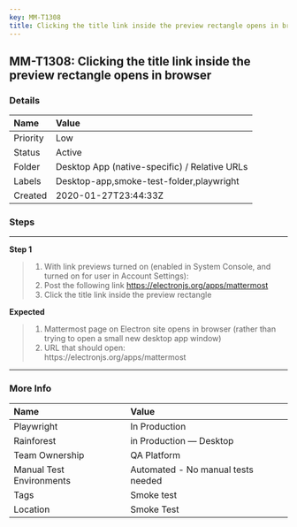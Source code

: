 ```yaml
---
key: MM-T1308
title: Clicking the title link inside the preview rectangle opens in browser
---
```


## MM-T1308: Clicking the title link inside the preview rectangle opens in browser

### Details

| Name     | Value                                         |
| :------- | :-------------------------------------------- |
| Priority | Low                                           |
| Status   | Active                                        |
| Folder   | Desktop App (native-specific) / Relative URLs |
| Labels   | Desktop-app,smoke-test-folder,playwright      |
| Created  | 2020-01-27T23:44:33Z                          |

### Steps

<hr/>

**Step 1**

> <article><ol><li>With link previews turned on (enabled in System Console, and turned on for user in Account Settings):</li><li>Post the following link <a href="https://electronjs.org/apps/mattermost">https://electronjs.org/apps/mattermost</a></li><li>Click the title link inside the preview rectangle</li></ol></article>

**Expected**

> <article><ol><li>Mattermost page on Electron site opens in browser (rather than trying to open a small new desktop app window)</li><li>URL that should open:<br>https://electronjs.org/apps/mattermost</li></ol></article>

<hr/>

### More Info

| Name                     | Value                              |
| :----------------------- | :--------------------------------- |
| Playwright               | In Production                      |
| Rainforest               | in Production — Desktop            |
| Team Ownership           | QA Platform                        |
| Manual Test Environments | Automated - No manual tests needed |
| Tags                     | Smoke test                         |
| Location                 | Smoke Test                         |
